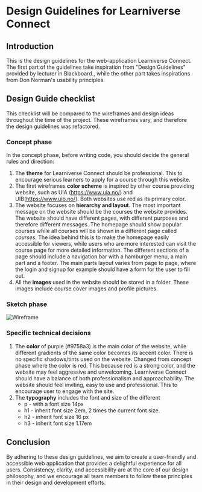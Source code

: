 # Design Guidelines for Learniverse Connect

## Introduction
This is the design guidelines for the web-application Learniverse Connect. The first part of the guidelines take 
inspiration from "Design Guidelines" provided by lecturer in Blackboard., while the other part takes inspirations 
from Don Norman's usability principles.

## Design Guide checklist
This checklist will be compared to the wireframes and design ideas throughout the time of the project. These wireframes
vary, and therefore the design guidelines was refactored. 

### Concept phase
In the concept phase, before writing code, you should decide the general rules and direction:
1. The **theme** for Learniverse Connect should be professional. This to encourage serious learners to apply for 
a course through this website. 
2. The first wireframes **color scheme** is inspired by other course providing website, such as UIA (https://www.uia.no/) 
and UIB(https://www.uib.no/). Both websites use red as its primary color.
3. The website focuses on **hierarchy and layout**. The most important message on the website should be the courses
the website provides. The website should have different pages, with different purposes and therefore different messages. 
The homepage should show popular courses while all courses will be shown in a different page called *courses*. The idea
behind this is to make the homepage easily accessible for viewers, while users who are more interested can visit the 
course page for more detailed information. The different sections of a page should include a navigation bar with a 
hamburger menu, a main part and a footer. The main parts layout varies from page to page, where the login and signup 
for example should have a form for the user to fill out. 
4. All the **images** used in the website should be stored in a folder. These images include course cover images and
profile pictures. 

### Sketch phase
![Wireframe](/wireframe.png)

### Specific technical decisions
1. The **color** of purple (#9758a3) is the main color of the website, while different gradients of the same 
color becomes its accent color. There is no specific shadows/tints used on the website. Changed from concept phase 
where the color is red. This because red is a strong color, and the website may feel aggressive and unwelcoming. 
Learniverse Connect should have a balance of both professionalism and approachability. The website should feel 
inviting, easy to use and professional. This to encourage user to engage with the site.
2. The **typography** includes the font and size of the different 
   * p - with a font size 14px
   * h1 - inherit font size 2em, 2 times the current font size. 
   * h2 - inherit font size 16 px
   * h3 - inherit font size 1.17em

## Conclusion
By adhering to these design guidelines, we aim to create a user-friendly and accessible web application that provides a 
delightful experience for all users. Consistency, clarity, and accessibility are at the core of our design philosophy, 
and we encourage all team members to follow these principles in their design and development efforts.